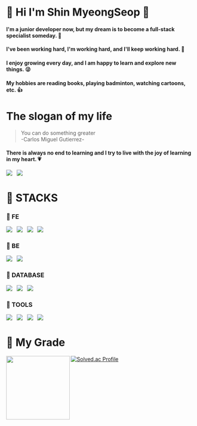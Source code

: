 # :wave: Hi I'm Shin MyeongSeop :star2:

#### I'm a junior developer now, but my dream is to become a **full-stack specialist** someday. :crown:
#### I've been working hard, I'm working hard, and I'll keep working hard. :seedling:
#### I enjoy growing every day, and I am happy to learn and explore new things. :stuck_out_tongue_winking_eye:
#### My hobbies are reading books, playing badminton, watching cartoons, etc. :+1:
  


# The slogan of my life


> You can do something greater  
-Carlos Miguel Gutierrez-  

#### There is always no end to learning and I try to live with the joy of learning in my heart. :heartpulse:
<a href="https://developmonster.tistory.com/" target="_blank"><img src="https://img.shields.io/badge/Blog-FF5722?style=for-the-badge&logo=Blogger&logoColor=white"></a> &nbsp;
<img src="https://img.shields.io/badge/joyful2529@naver.com-83B81A?style=for-the-badge&logo=Mail.Ru&logoColor=white">

# :memo: STACKS
### :pushpin: FE
<img src="https://img.shields.io/badge/HTML5-E34F26?style=for-the-badge&logo=HTML5&logoColor=white"> &nbsp;
<img src="https://img.shields.io/badge/CSS3-1572B6?style=for-the-badge&logo=CSS3&logoColor=white"> &nbsp;
<img src="https://img.shields.io/badge/JavaScript-F7DF1E?style=for-the-badge&logo=JavaScript&logoColor=white"> &nbsp;
<img src="https://img.shields.io/badge/React-61DAFB?style=for-the-badge&logo=React&logoColor=white"> &nbsp;
### :pushpin: BE
<img src="https://img.shields.io/badge/Java-007396?style=for-the-badge&logo=Java&logoColor=white"> &nbsp;
<img src="https://img.shields.io/badge/Node.js-339933?style=for-the-badge&logo=Node.js&logoColor=white"> &nbsp;
### :pushpin: DATABASE
<img src="https://img.shields.io/badge/MySQL-4479A1?style=for-the-badge&logo=MySQL&logoColor=white"> &nbsp;
<img src="https://img.shields.io/badge/Oracle-F80000?style=for-the-badge&logo=Oracle&logoColor=white"> &nbsp;
<img src="https://img.shields.io/badge/MongoDB-47A248?style=for-the-badge&logo=MongoDB&logoColor=white"> &nbsp;
### :pushpin: TOOLS
<img src="https://img.shields.io/badge/GitHub-181717?style=for-the-badge&logo=GitHub&logoColor=white"> &nbsp;
<img src="https://img.shields.io/badge/Eclipse IDE-2C2255?style=for-the-badge&logo=Eclipse IDE&logoColor=white"> &nbsp;
<img src="https://img.shields.io/badge/Visual Studio Code-007ACC?style=for-the-badge&logo=Visual Studio Code&logoColor=white"> &nbsp;
<img src="https://img.shields.io/badge/Atom-66595C?style=for-the-badge&logo=Atom&logoColor=white"> &nbsp;

# 💎 My Grade
<img align='left' src="https://github-readme-stats.vercel.app/api?username=shinmyeongsub" height="170">

[![Solved.ac Profile](http://mazassumnida.wtf/api/v2/generate_badge?boj=joyful2529)](https://solved.ac/joyful2529/)
